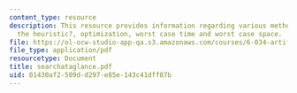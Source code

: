```yaml
---
content_type: resource
description: This resource provides information regarding various methods, their guarantee,
  the heuristic?, optimization, worst case time and worst case space.
file: https://ol-ocw-studio-app-qa.s3.amazonaws.com/courses/6-034-artificial-intelligence-spring-2005/01430af2509dd297e85e143c41dff87b_searchataglance.pdf
file_type: application/pdf
resourcetype: Document
title: searchataglance.pdf
uid: 01430af2-509d-d297-e85e-143c41dff87b
---
```

